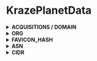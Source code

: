 # KrazePlanetData

<details>
  <summary><b>ACQUISITIONS / DOMAIN</b></summary>

```

```
</details>


<details>
  <summary><b>ORG</b></summary>

```

```
</details>


<details>
  <summary><b>FAVICON_HASH</b></summary>

```

```
</details>


<details>
  <summary><b>ASN</b></summary>

```

```
</details>


<details>
  <summary><b>CIDR</b></summary>

```

```
</details>
